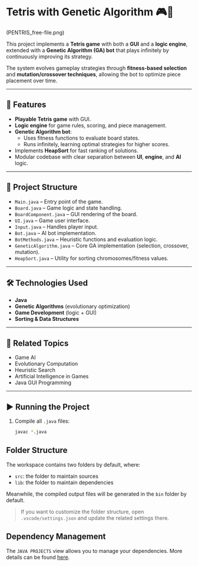 # Tetris with Genetic Algorithm 🎮🧬

(PENTRIS_free-file.png)

This project implements a **Tetris game** with both a **GUI** and a **logic engine**, extended with a **Genetic Algorithm (GA) bot** that plays infinitely by continuously improving its strategy.  

The system evolves gameplay strategies through **fitness-based selection** and **mutation/crossover techniques**, allowing the bot to optimize piece placement over time.  

---

## 🚀 Features
- **Playable Tetris game** with GUI.
- **Logic engine** for game rules, scoring, and piece management.
- **Genetic Algorithm bot**:
  - Uses fitness functions to evaluate board states.
  - Runs infinitely, learning optimal strategies for higher scores.
- Implements **HeapSort** for fast ranking of solutions.
- Modular codebase with clear separation between **UI**, **engine**, and **AI** logic.

---

## 📂 Project Structure
- `Main.java` – Entry point of the game.  
- `Board.java` – Game logic and state handling.  
- `BoardComponent.java` – GUI rendering of the board.  
- `UI.java` – Game user interface.  
- `Input.java` – Handles player input.  
- `Bot.java` – AI bot implementation.  
- `BotMethods.java` – Heuristic functions and evaluation logic.  
- `GeneticAlgorithm.java` – Core GA implementation (selection, crossover, mutation).  
- `HeapSort.java` – Utility for sorting chromosomes/fitness values.  

---

## 🛠️ Technologies Used
- **Java**  
- **Genetic Algorithms** (evolutionary optimization)  
- **Game Development** (logic + GUI)  
- **Sorting & Data Structures**  

---

## 📌 Related Topics
- Game AI  
- Evolutionary Computation  
- Heuristic Search  
- Artificial Intelligence in Games  
- Java GUI Programming  

---

## ▶️ Running the Project
1. Compile all `.java` files:  
   ```bash
   javac *.java

## Folder Structure

The workspace contains two folders by default, where:

- `src`: the folder to maintain sources
- `lib`: the folder to maintain dependencies

Meanwhile, the compiled output files will be generated in the `bin` folder by default.

> If you want to customize the folder structure, open `.vscode/settings.json` and update the related settings there.

## Dependency Management

The `JAVA PROJECTS` view allows you to manage your dependencies. More details can be found [here](https://github.com/microsoft/vscode-java-dependency#manage-dependencies).

